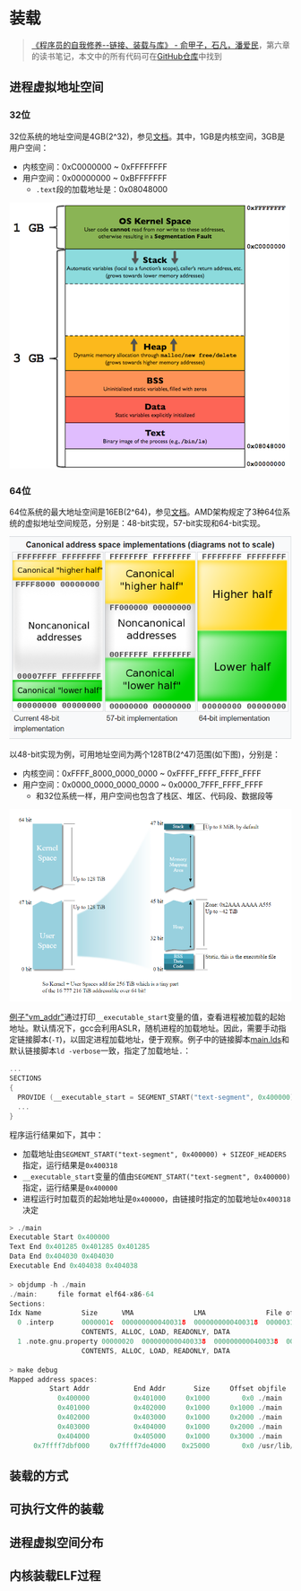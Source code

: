 # 装载

> [《程序员的自我修养--链接、装载与库》 - 俞甲子，石凡，潘爱民](https://1drv.ms/b/s!AkcJSyT7tq80cUuHb2eRcJkkBjM?e=YUwBqB)，第六章的读书笔记，本文中的所有代码可在[GitHub仓库](https://github.com/LittleBee1024/learning_book/tree/main/docs/booknotes/cxydzwxy/load/code)中找到

## 进程虚拟地址空间

### 32位
32位系统的地址空间是4GB(2^32)，参见[文档](https://gabrieletolomei.wordpress.com/miscellanea/operating-systems/in-memory-layout/)。其中，1GB是内核空间，3GB是用户空间：

* 内核空间：0xC0000000 ~ 0xFFFFFFFF
* 用户空间：0x00000000 ~ 0xBFFFFFFF
    * `.text`段的加载地址是：0x08048000

![vm_32bit](./images/vm_32bit.png)


### 64位
64位系统的最大地址空间是16EB(2^64)，参见[文档](https://en.wikipedia.org/wiki/X86-64#Virtual_address_space_details)。AMD架构规定了3种64位系统的虚拟地址空间规范，分别是：48-bit实现，57-bit实现和64-bit实现。

![vm_64bit](./images/vm_64bit.png)

以48-bit实现为例，可用地址空间为两个128TB(2^47)范围(如下图)，分别是：

* 内核空间：0xFFFF_8000_0000_0000 ~ 0xFFFF_FFFF_FFFF_FFFF
* 用户空间：0x0000_0000_0000_0000 ~ 0x0000_7FFF_FFFF_FFFF
    * 和32位系统一样，用户空间也包含了栈区、堆区、代码段、数据段等

![vm_48bit](./images/vm_48bit.png)

[例子"vm_addr"](https://github.com/LittleBee1024/learning_book/tree/main/docs/booknotes/cxydzwxy/load/code/vm_addr)通过打印`__executable_start`变量的值，查看进程被加载的起始地址。默认情况下，gcc会利用ASLR，随机进程的加载地址。因此，需要手动指定链接脚本(`-T`)，以固定进程加载地址，便于观察。例子中的链接脚本[main.lds](./code/vm_addr/main.lds)和默认链接脚本`ld -verbose`一致，指定了加载地址`.`：
```cpp
...
SECTIONS
{
  PROVIDE (__executable_start = SEGMENT_START("text-segment", 0x400000)); . = SEGMENT_START("text-segment", 0x400000) + SIZEOF_HEADERS;
  ...
}
```
程序运行结果如下，其中：

* 加载地址由`SEGMENT_START("text-segment", 0x400000) + SIZEOF_HEADERS`指定，运行结果是`0x400318`
* `__executable_start`变量的值由`SEGMENT_START("text-segment", 0x400000)`指定，运行结果是`0x400000`
* 进程运行时加载页的起始地址是`0x400000`，由链接时指定的加载地址`0x400318`决定

```cpp
> ./main
Executable Start 0x400000
Text End 0x401285 0x401285 0x401285
Data End 0x404030 0x404030
Executable End 0x404038 0x404038

> objdump -h ./main
./main:     file format elf64-x86-64
Sections:
Idx Name          Size      VMA               LMA               File off  Algn
  0 .interp       0000001c  0000000000400318  0000000000400318  00000318  2**0
                  CONTENTS, ALLOC, LOAD, READONLY, DATA
  1 .note.gnu.property 00000020  0000000000400338  0000000000400338  00000338  2**3
                  CONTENTS, ALLOC, LOAD, READONLY, DATA

> make debug
Mapped address spaces:
          Start Addr           End Addr       Size     Offset objfile
            0x400000           0x401000     0x1000        0x0 ./main
            0x401000           0x402000     0x1000     0x1000 ./main
            0x402000           0x403000     0x1000     0x2000 ./main
            0x403000           0x404000     0x1000     0x2000 ./main
            0x404000           0x405000     0x1000     0x3000 ./main
      0x7ffff7dbf000     0x7ffff7de4000    0x25000        0x0 /usr/lib/x86_64-linux-gnu/libc-2.31.so
```

## 装载的方式



## 可执行文件的装载

## 进程虚拟空间分布

## 内核装载ELF过程

